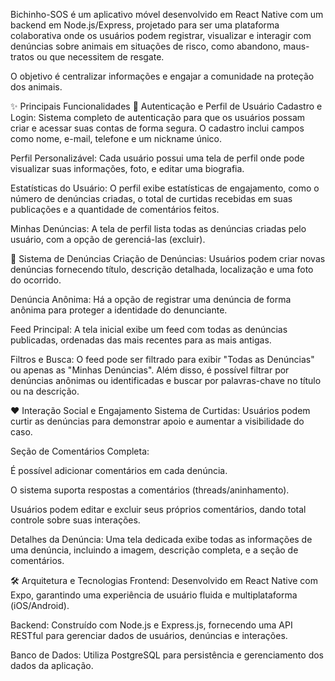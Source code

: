 Bichinho-SOS é um aplicativo móvel desenvolvido em React Native com um backend em Node.js/Express, projetado para ser uma plataforma colaborativa onde os usuários podem registrar, visualizar e interagir com denúncias sobre animais em situações de risco, como abandono, maus-tratos ou que necessitem de resgate.

O objetivo é centralizar informações e engajar a comunidade na proteção dos animais.

✨ Principais Funcionalidades
👤 Autenticação e Perfil de Usuário
Cadastro e Login: Sistema completo de autenticação para que os usuários possam criar e acessar suas contas de forma segura. O cadastro inclui campos como nome, e-mail, telefone e um nickname único.

Perfil Personalizável: Cada usuário possui uma tela de perfil onde pode visualizar suas informações, foto, e editar uma biografia.

Estatísticas do Usuário: O perfil exibe estatísticas de engajamento, como o número de denúncias criadas, o total de curtidas recebidas em suas publicações e a quantidade de comentários feitos.

Minhas Denúncias: A tela de perfil lista todas as denúncias criadas pelo usuário, com a opção de gerenciá-las (excluir).

📢 Sistema de Denúncias
Criação de Denúncias: Usuários podem criar novas denúncias fornecendo título, descrição detalhada, localização e uma foto do ocorrido.

Denúncia Anônima: Há a opção de registrar uma denúncia de forma anônima para proteger a identidade do denunciante.

Feed Principal: A tela inicial exibe um feed com todas as denúncias publicadas, ordenadas das mais recentes para as mais antigas.

Filtros e Busca: O feed pode ser filtrado para exibir "Todas as Denúncias" ou apenas as "Minhas Denúncias". Além disso, é possível filtrar por denúncias anônimas ou identificadas e buscar por palavras-chave no título ou na descrição.

❤️ Interação Social e Engajamento
Sistema de Curtidas: Usuários podem curtir as denúncias para demonstrar apoio e aumentar a visibilidade do caso.

Seção de Comentários Completa:

É possível adicionar comentários em cada denúncia.

O sistema suporta respostas a comentários (threads/aninhamento).

Usuários podem editar e excluir seus próprios comentários, dando total controle sobre suas interações.

Detalhes da Denúncia: Uma tela dedicada exibe todas as informações de uma denúncia, incluindo a imagem, descrição completa, e a seção de comentários.

🛠️ Arquitetura e Tecnologias
Frontend: Desenvolvido em React Native com Expo, garantindo uma experiência de usuário fluida e multiplataforma (iOS/Android).

Backend: Construído com Node.js e Express.js, fornecendo uma API RESTful para gerenciar dados de usuários, denúncias e interações.

Banco de Dados: Utiliza PostgreSQL para persistência e gerenciamento dos dados da aplicação.
